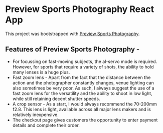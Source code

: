 # Preview Sports Photography React App

This project was bootstrapped with [Preview Sports Photography](https://preview-sports-photography.web.app/).


## Features of Preview Sports Photography - 
* For focussing on fast-moving subjects, the al-servo mode is required. However, for sports that require a variety of shots, the ability to hold many lenses is a huge plus.
* Fast zoom lens - Apart from the fact that the distance between the action and the photographer constantly changes, venue lighting can also sometimes be very poor. As such, I always suggest the use of a fast zoom lens for the versatility and the ability to shoot in low light, while still retaining decent shutter speeds.
* A crop sensor - As a start, I would always recommend the 70-200mm f2.8. This lens is light, available across all major lens makers and is relatively inexpensive.
* The checkout page gives customers the opportunity to enter payment details and complete their order. 


